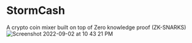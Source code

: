 # StormCash
A crypto coin mixer built on top of Zero knowledge proof (ZK-SNARKS)
![Screenshot 2022-09-02 at 10 43 21 PM](https://user-images.githubusercontent.com/17654427/188214760-b3285ec3-03a6-49f8-8232-c131890ecc5e.png)
